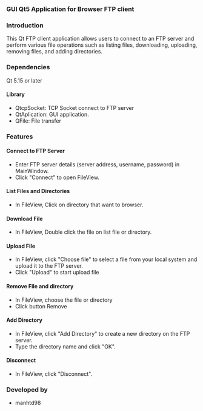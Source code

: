 ### GUI Qt5 Application for Browser FTP client
### Introduction

This Qt FTP client application allows users to connect to an FTP server and perform various file operations such as listing files, downloading, uploading, removing files, and adding directories.

### Dependencies
Qt 5.15 or later

#### Library

- QtcpSocket: TCP Socket connect to FTP server
- QtAplication: GUI application.
- QFile: File transfer

### Features
#### Connect to FTP Server
- Enter FTP server details (server address, username, password) in MainWindow.
- Click "Connect" to open FileView.
#### List Files and Directories
- In FileView, Click on directory that want to browser.
#### Download File
- In FileView, Double click the file on list file or directory. 
#### Upload File
- In FileView, click "Choose file" to select a file from your local system and upload it to the FTP server.
- Click "Upload" to start upload file
#### Remove File and directory
- In FileView, choose the file or directory
- Click button Remove
#### Add Directory
- In FileView, click "Add Directory" to create a new directory on the FTP server.
- Type the directory name and click "OK".

#### Disconnect
- In FileView, click "Disconnect".


### Developed by
- manhtd98
